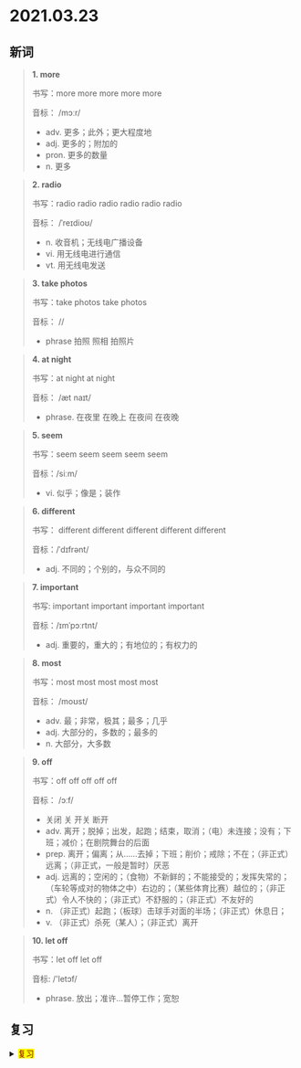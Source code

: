 # 2021.03.23

## 新词


> **1. more**
>
> 书写：more more more more more
>
> 音标： /mɔːr/
>
> - adv. 更多；此外；更大程度地
> - adj. 更多的；附加的
> - pron. 更多的数量
> - n. 更多


> **2. radio**
>
> 书写：radio radio radio radio radio radio
>
> 音标： /ˈreɪdioʊ/
>
> - n. 收音机；无线电广播设备
> - vi. 用无线电进行通信
> - vt. 用无线电发送

> **3. take photos**
>
> 书写：take photos take photos
>
> 音标： //
>
> - phrase 拍照 照相 拍照片


> **4. at night**
>
> 书写：at night at night
>
> 音标： /æt naɪt/
>
> - phrase. 在夜里 在晚上 在夜间 在夜晚


> **5. seem**
>
> 书写：seem seem seem seem seem
>
> 音标：/siːm/
>
> - vi. 似乎；像是；装作




> **6. different**
>
> 书写： different different different different different
>
> 音标：/ˈdɪfrənt/
>
> - adj. 不同的；个别的，与众不同的




> **7. important**
>
> 书写: important important important important
>
> 音标：/ɪmˈpɔːrtnt/
>
> - adj. 重要的，重大的；有地位的；有权力的





> **8. most**
>
> 书写：most most most most most
>
> 音标： /moʊst/
>
> - adv. 最；非常，极其；最多；几乎
> - adj. 大部分的，多数的；最多的
> - n. 大部分，大多数

> **9. off**
>
> 书写：off off off off off
>
> 音标： /ɔːf/
> 
> - 关闭 关 开关 断开
> - adv. 离开；脱掉；出发，起跑；结束，取消；（电）未连接；没有；下班；减价；在剧院舞台的后面
> - prep. 离开；偏离；从……去掉；下班；削价；戒除；不在；（非正式）远离；（非正式，一般是暂时）厌恶
> - adj. 远离的；空闲的；（食物）不新鲜的；不能接受的；发挥失常的；（车轮等成对的物体之中）右边的；（某些体育比赛）越位的；（非正式）令人不快的；（非正式）不舒服的；（非正式）不友好的
> - n. （非正式）起跑；（板球）击球手对面的半场；（非正式）休息日；
> - v. （非正式）杀死（某人）；（非正式）离开


> **10. let off**
> 
> 书写：let off let off
>
> 音标:  /'letɔf/
>
> - phrase. 放出；准许…暂停工作；宽恕


## 复习

<details> 
  <summary><mark><font color=darkred>复习</font></mark></summary>
  <br/>glad glad 高兴的；；乐意的；愿意的；
  <br/>only only 唯一的；只有；只能；
  <br/>enjoy enjoy 享受；欣赏；享有；喜爱；
  <br/>away away 向远处；离开；走开；
  <br/>lantern lantern 灯笼；提灯；
  <br/>biology biology 生物学；生理；
  <br/>volleyball volleyball 排球运动；排球；
  <br/>a few 很多；几个；一点点；
  <br/>bathroom bathroom 浴室；卫生间；厕所；
  <br/>balloon balloon 气球；热气球；膨胀；
  <br/>ghost ghost 幽灵；鬼；鬼混；
  <br/>find out find out 找到；找出；发现；查明；
  <br/>guess guess 猜出；猜测；估计；猜到；猜想；
  <br/>trick or treat 不给糖就捣蛋 不给糖就捣乱 不请吃就捣乱
  <br/>firework firework 烟火；激烈的言辞；令人激动的行动；
  <br/>as as 作为；当做；
  <br/>festival festival 节日；节日的；喜庆日
  <br/>afford afford 负担得起；提供；给予；
  <br/>dumpling dumpling 饺子；水果布丁；
  <br/>lion lion 狮子；
  <br/>courage courage 勇气；勇敢；无畏；胆量；
  <br/>grandparent grandparent 外祖父、祖母；
  <br/>certainly certainly 当然；无疑；确定；肯定；
  <br/>knock knock 敲；击；打；撞；撞击；敲击
  <br/>lion dance 舞狮；
  <br/>thing 事物；东西；事件；行为；
  <br/>shout shout 叫；喊叫；呼叫；
  <br/>seldom seldom 很少；难得；不常；几乎不；
  <br/>mask mask 面具；面罩；面膜；口罩；掩饰；掩藏；
  <br/>letter 信；字面意义；
</details>  
